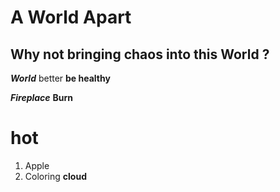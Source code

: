 # A World Apart

## Why not bringing chaos into this **World** ?

***World*** better **be healthy**

***Fireplace*** **Burn**
# hot

1. Apple
2. Coloring **cloud**





